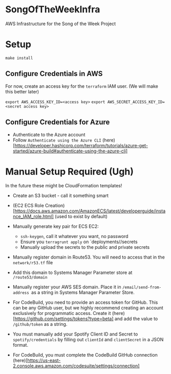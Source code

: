 # SongOfTheWeekInfra
AWS Infrastructure for the Song of the Week Project

# Setup
`make install`

## Configure Credentials in AWS
For now, create an access key for the `terraform` IAM user. (We will make this better later)

`export AWS_ACCESS_KEY_ID=<access key>`
`export AWS_SECRET_ACCESS_KEY_ID=<secret access key>`

## Configure Credentials for Azure
* Authenticate to the Azure account
* Follow `Authenticate using the Azure CLI` (here)[https://developer.hashicorp.com/terraform/tutorials/azure-get-started/azure-build#authenticate-using-the-azure-cli]

# Manual Setup Required (Ugh)
In the future these might be CloudFormation templates!

* Create an S3 bucket - call it something smart

* (EC2 ECS Role Creation)[https://docs.aws.amazon.com/AmazonECS/latest/developerguide/instance_IAM_role.html] (used to exist by default)

* Manually generate key pair for ECS EC2:
    * `ssh-keygen`, call it whatever you want, no password
    * Ensure you `terragrunt apply` on `deployments/<env>/secrets
    * Manually upload the secrets to the public and private secrets

* Manually register domain in Route53. You will need to access that in the `network/r53.tf` file
 * Add this domain to Systems Manager Parameter store at `/route53/domain`

* Manually register your AWS SES domain. Place it in `/email/send-from-address `as a string in Systems Manager Parameter Store.

* For CodeBuild, you need to provide an access token for GitHub. This can be any GitHub user, but we highly recommend creating an account exclusively for programmatic access. Create it (here)[https://github.com/settings/tokens?type=beta] and add the value to `/github/token` as a string.

* You must manually add your Spotify Client ID and Secret to `spotify/credentials` by filling out `clientId` and `clientSecret` in a JSON format.

* For CodeBuild, you must complete the CodeBuild GitHub connection (here)[https://us-east-2.console.aws.amazon.com/codesuite/settings/connection]